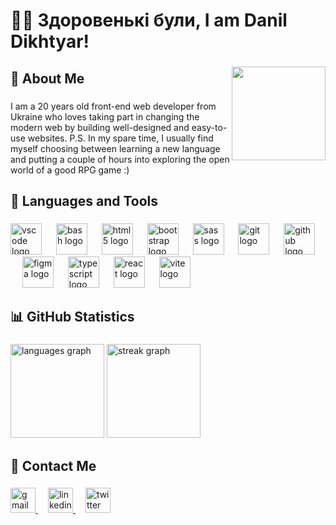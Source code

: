 <h1 align="left">👋🏻 Здоровенькі були, I am Danil Dikhtyar!</h1>

###

<img align="right" height="150" src="https://images.fallout.wiki/c/c6/Atx_playericon_perks_11.webp" style="position: relative;z-index:999"  />

###

<h2 align="left">📝 About Me</h2>

###

<p align="left">I am a 20 years old front-end web developer from Ukraine who loves taking part in changing the modern web by building well-designed and easy-to-use websites. P.S. In my spare time, I usually find myself choosing between learning a new language and putting a couple of hours into exploring the open world of a good RPG game :)</p>

###

<h2 align="left">🧰 Languages and Tools</h2>

###

<div align="left">
  <img src="https://skillicons.dev/icons?i=vscode" height="50" alt="vscode logo"  />
  <img width="15" />
  <img src="https://skillicons.dev/icons?i=bash" height="50" alt="bash logo"  />
  <img width="15" />
  <img src="https://skillicons.dev/icons?i=html" height="50" alt="html5 logo"  />
  <img width="15" />
  <img src="https://skillicons.dev/icons?i=bootstrap" height="50" alt="bootstrap logo"  />
  <img width="15" />
  <img src="https://skillicons.dev/icons?i=sass" height="50" alt="sass logo"  />
  <img width="15" />
  <img src="https://skillicons.dev/icons?i=git" height="50" alt="git logo"  />
  <img width="15" />
  <img src="https://skillicons.dev/icons?i=github" height="50" alt="github logo"  />
  <img width="15" />
  <img src="https://skillicons.dev/icons?i=figma" height="50" alt="figma logo"  />
  <img width="15" />
  <img src="https://skillicons.dev/icons?i=ts" height="50" alt="typescript logo"  />
  <img width="15" />
  <img src="https://skillicons.dev/icons?i=react" height="50" alt="react logo"  />
  <img width="15" />
  <img src="https://skillicons.dev/icons?i=vite" height="50" alt="vite logo"  />
</div>

###

<h2 align="left">📊 GitHub Statistics</h2>

###

<div align="left">
  <img src="https://github-readme-stats.vercel.app/api/top-langs?username=Rock-n-Roll-CRC&locale=en&hide_title=false&layout=compact&card_width=320&langs_count=5&theme=dark&hide_border=true&order=2" height="150" alt="languages graph"  />
  <img src="https://streak-stats.demolab.com?user=Rock-n-Roll-CRC&locale=en&mode=daily&theme=dark&hide_border=true&border_radius=5&order=3" height="150" alt="streak graph"  />
</div>

###

<h2 align="left">📱 Contact Me</h2>

###

<div align="left">
  <a href="mailto:danil.dikhtyar@gmail.com" target="_blank" style="margin-inline-end: 1rem">
    <img src="https://img.shields.io/static/v1?message=Gmail&logo=gmail&label=&color=D14836&logoColor=white&labelColor=&style=flat" height="40" alt="gmail logo"  />
  </a>
  <a href="https://www.linkedin.com/in/rock-n-roll-crc/" target="_blank" style="margin-inline-end: 1rem">
    <img src="https://img.shields.io/static/v1?message=LinkedIn&logo=linkedin&label=&color=0077B5&logoColor=white&labelColor=&style=flat" height="40" alt="linkedin logo"  />
  </a>
  <a href="https://x.com/Rock_n_Roll_CRC" target="_blank">
    <img src="https://img.shields.io/static/v1?message=Twitter&logo=twitter&label=&color=1DA1F2&logoColor=white&labelColor=&style=flat" height="40" alt="twitter logo"  />
  </a>
</div>

###
